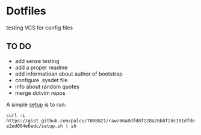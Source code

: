 # Dotfiles

testing VCS for config files

## TO DO

* add sense testing
* add a proper readme
* add informatioan about author of bootstrap
* configure .sysdet file
* info about random quotes
* merge dotvim repos

A simple [setup](https://gist.github.com/palcu/7008821) is to run:

```curl -L https://gist.github.com/palcu/7008821/raw/66a8dfd8f228a26b8f2dc191dfdee2ed064e6edc/setup.sh | sh```
